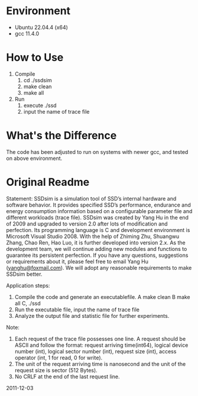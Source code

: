 # Environment
- Ubuntu 22.04.4 (x64)
- gcc 11.4.0
# How to Use
1. Compile
	1. cd ./ssdsim
	2. make clean
	3. make all
3. Run
	1. execute ./ssd
	2. input the name of trace file
# What's the Difference
The code has been adjusted to run on systems with newer gcc, and tested on above environment.
# Original Readme
Statement:
SSDsim is a simulation tool of SSD’s internal hardware and software behavior. It provides specified SSD’s performance, endurance and energy consumption information based on a configurable parameter file and different workloads (trace file).
SSDsim was created by Yang Hu in the end of 2009 and upgraded to version 2.0 after lots of modification and perfection. Its programming language is C and development environment is Microsoft Visual Studio 2008. With the help of Zhiming Zhu, Shuangwu Zhang, Chao Ren, Hao Luo, it is further developed into version 2.x. As the development team, we will continue adding new modules and functions to guarantee its persistent perfection. If you have any questions, suggestions or requirements about it, please feel free to email Yang Hu (yanghu@foxmail.com). We will adopt any reasonable requirements to make SSDsim better.

Application steps:
1)	Compile the code and generate an executablefile.
	A make clean
	B make all
	C, ./ssd
2)	Run the executable file, input the name of trace file 
3)	Analyze the output file and statistic file for further experiments.

Note:
1)	Each request of the trace file possesses one line. A request should be ASCII and follow the format: request arriving time(int64), logical device number (int), logical sector number (int), request size (int), access operator (int, 1 for read, 0 for write). 
2)	The unit of the request arriving time is nanosecond and the unit of the request size is sector (512 Bytes).
3)	No CRLF at the end of the last request line.


2011-12-03
